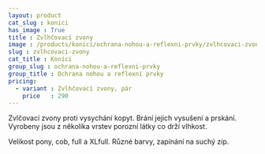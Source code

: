 ```yaml
---
layout: product
cat_slug : konici
has_image : True
title : Zvlhčovací zvony
image : /products/konici/ochrana-nohou-a-reflexni-prvky/zvlhcovaci-zvony.jpg
slug : zvlhcovaci-zvony
cat_title : Koníci
group_slug : ochrana-nohou-a-reflexni-prvky
group_title : Ochrana nohou a reflexní prvky
pricing:
  - variant : Zvlhčovací zvony, pár
    price   : 290
---
```


Zvlčovací zvony proti vysychání kopyt. Brání jejich vysušení a prskání. Vyrobeny jsou z několika vrstev porozní látky co drží vlhkost. 

Velikost pony, cob, full a XLfull. Různé barvy, zapínání na suchý zip.

